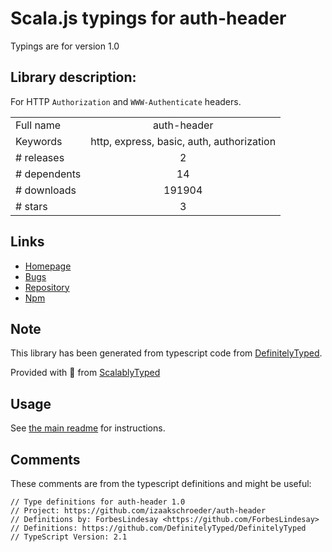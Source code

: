 
# Scala.js typings for auth-header

Typings are for version 1.0

## Library description:
For HTTP `Authorization` and `WWW-Authenticate` headers.

|                    |                 |
| ------------------ | :-------------: |
| Full name          | auth-header |
| Keywords           | http, express, basic, auth, authorization |
| # releases         | 2 |
| # dependents       | 14 |
| # downloads        | 191904 |
| # stars            | 3 |

## Links
- [Homepage](https://github.com/izaakschroeder/auth-header)
- [Bugs](https://github.com/izaakschroeder/auth-header/issues)
- [Repository](https://github.com/izaakschroeder/auth-header)
- [Npm](https://www.npmjs.com/package/auth-header)
    


## Note
This library has been generated from typescript code from [DefinitelyTyped](https://definitelytyped.org).

Provided with :purple_heart: from [ScalablyTyped](https://github.com/oyvindberg/ScalablyTyped)

## Usage
See [the main readme](../../readme.md) for instructions.

## Comments

These comments are from the typescript definitions and might be useful:
```
// Type definitions for auth-header 1.0
// Project: https://github.com/izaakschroeder/auth-header
// Definitions by: ForbesLindesay <https://github.com/ForbesLindesay>
// Definitions: https://github.com/DefinitelyTyped/DefinitelyTyped
// TypeScript Version: 2.1

```

